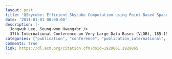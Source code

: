 ```yaml
---
layout: post
title: 'QSkycube: Efficient Skycube Computation using Point-Based Space Partitioning'
date: '2011-01-01 00:00:00'
description: |-
  Jongwuk Lee, Seung-won Hwang<br />
  37th International Conference on Very Large Data Bases (VLDB), 185-196, 2011
categories: ["publication", "conference", "publication_international", "conference_international"]
comments: true
link: https://dl.acm.org/citation.cfm?doid=1929861.1929865
---
```

